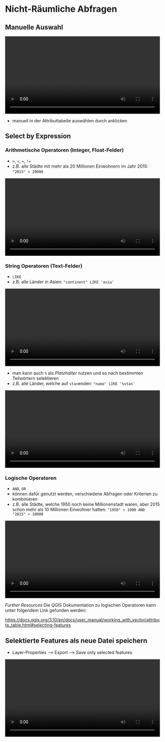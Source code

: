# Nicht-Räumliche Abfragen

## Manuelle Auswahl
<video width="100%" controls src="https://courses.gistools.geog.uni-heidelberg.de/giscience/gis-einfuehrung/-/wikis/uploads/QGIS/videos/qgis_select_by_attribute_table.mp4"></video>
* manuell in der Attributtabelle auswählen durch anklicken

## Select by Expression

### Arithmetische Operatoren (Integer, Float-Felder)
* `>`, `<`, `=`, `!=`
* z.B. alle Städte mit mehr als 20 Millionen Einwohnern im Jahr 2015: `"2015" > 20000`

<video width="100%" controls src="https://courses.gistools.geog.uni-heidelberg.de/giscience/gis-einfuehrung/-/wikis/uploads/QGIS/videos/qgis_select_by_expresion_greater.mp4"></video>

### String Operatoren (Text-Felder)
* `LIKE`
* z.B. alle Länder in Asien: `"continent" LIKE 'asia'`

<video width="100%" controls src="https://courses.gistools.geog.uni-heidelberg.de/giscience/gis-einfuehrung/-/wikis/uploads/QGIS/videos/qgis_select_by_expression_like.mp4"></video>

* man kann auch `%` als *Platzhalter* nutzen und so nach bestimmten Teilwörtern selektieren
* z.B. alle Länder, welche auf `stan`enden: `"name" LIKE '%stan'`

<video width="100%" controls src="https://courses.gistools.geog.uni-heidelberg.de/giscience/gis-einfuehrung/-/wikis/uploads/QGIS/videos/qgis_select_by_expression_placeholder.mp4"></video>

### Logische Operatoren
* `AND`, `OR`
* können dafür genutzt werden, verschiedene Abfragen oder Kriterien zu kombinieren
* z.B. alle Städte, welche 1950 noch keine Millionenstadt waren, aber 2015 schon mehr als 10 Millionen Einwohner hatten: `"1950" < 1000 AND "2015" > 10000`

<video width="100%" controls src="https://courses.gistools.geog.uni-heidelberg.de/giscience/gis-einfuehrung/-/wikis/uploads/QGIS/videos/qgis_select_by_expression_and.mp4"></video>

*Further Resources*
Die QGIS Dokumentation zu logischen Operatoren kann unter folgendem Link gefunden werden:

https://docs.qgis.org/3.10/en/docs/user_manual/working_with_vector/attribute_table.html#selecting-features

## Selektierte Features als neue Datei speichern

* Layer-Properties --> Export --> Save only selected features

<video width="100%" controls src="https://courses.gistools.geog.uni-heidelberg.de/giscience/gis-einfuehrung/-/wikis/uploads/QGIS/videos/qgis_select_export.mp4"></video>
